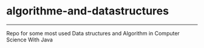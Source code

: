 # algorithme-and-datastructures 
----------------------------
Repo for  some most  used Data structures and Algorithm in Computer Science With Java
